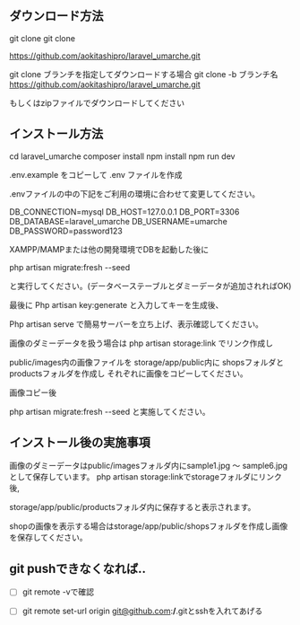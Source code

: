 ## ダウンロード方法

git clone git clone 

https://github.com/aokitashipro/laravel_umarche.git

git clone ブランチを指定してダウンロードする場合 git clone -b ブランチ名 https://github.com/aokitashipro/laravel_umarche.git

もしくはzipファイルでダウンロードしてください

## インストール方法

cd laravel_umarche composer install npm install npm run dev

.env.example をコピーして .env ファイルを作成

.envファイルの中の下記をご利用の環境に合わせて変更してください。

DB_CONNECTION=mysql DB_HOST=127.0.0.1 DB_PORT=3306 DB_DATABASE=laravel_umarche DB_USERNAME=umarche DB_PASSWORD=password123

XAMPP/MAMPまたは他の開発環境でDBを起動した後に

php artisan migrate:fresh --seed

と実行してください。(データベーステーブルとダミーデータが追加されればOK)

最後に Php artisan key:generate と入力してキーを生成後、

Php artisan serve で簡易サーバーを立ち上げ、表示確認してください。

画像のダミーデータを扱う場合は php artisan storage:link でリンク作成し

public/images内の画像ファイルを storage/app/public内に shopsフォルダと productsフォルダを作成し それぞれに画像をコピーしてください。

画像コピー後

php artisan migrate:fresh --seed と実施してください。
## インストール後の実施事項

画像のダミーデータはpublic/imagesフォルダ内にsample1.jpg 〜 sample6.jpgとして保存しています。 php artisan storage:linkでstorageフォルダにリンク後,

storage/app/public/productsフォルダ内に保存すると表示されます。

shopの画像を表示する場合はstorage/app/public/shopsフォルダを作成し画像を保存してください。

## git pushできなくなれば..

- [ ] git remote -vで確認
- [ ] git remote set-url origin git@github.com:****/****.gitとsshを入れてあげる


